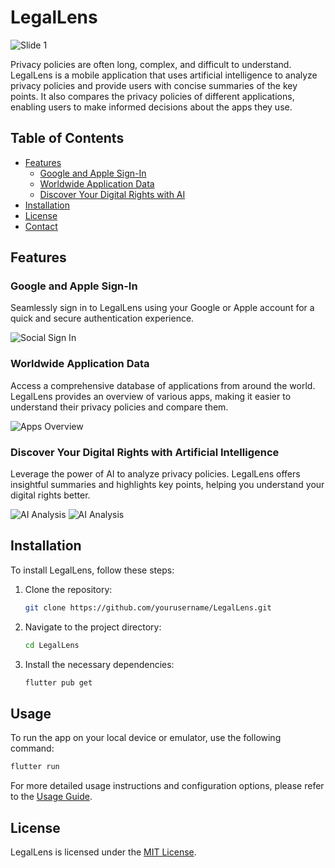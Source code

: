 
# LegalLens

![Slide 1](docs/mockups/Slide%201.png)

Privacy policies are often long, complex, and difficult to understand. LegalLens is a mobile application that uses artificial intelligence to analyze privacy policies and provide users with concise summaries of the key points. It also compares the privacy policies of different applications, enabling users to make informed decisions about the apps they use.

## Table of Contents

- [Features](#features)
  - [Google and Apple Sign-In](#google-and-apple-sign-in)
  - [Worldwide Application Data](#worldwide-application-data)
  - [Discover Your Digital Rights with AI](#discover-your-digital-rights-with-ai)
- [Installation](#installation)
- [License](#license)
- [Contact](#contact)

## Features

### Google and Apple Sign-In

Seamlessly sign in to LegalLens using your Google or Apple account for a quick and secure authentication experience.

![Social Sign In](docs/mockups/Screen_1_MockUp.png)

### Worldwide Application Data

Access a comprehensive database of applications from around the world. LegalLens provides an overview of various apps, making it easier to understand their privacy policies and compare them.

![Apps Overview](docs/mockups/Screen_2_MockUp.png)

### Discover Your Digital Rights with Artificial Intelligence

Leverage the power of AI to analyze privacy policies. LegalLens offers insightful summaries and highlights key points, helping you understand your digital rights better.

![AI Analysis](docs/mockups/Screen_3_MockUp.png)
![AI Analysis](docs/mockups/Screen_4_MockUp.png)

## Installation

To install LegalLens, follow these steps:

1. Clone the repository:
    ```sh
    git clone https://github.com/yourusername/LegalLens.git
    ```
2. Navigate to the project directory:
    ```sh
    cd LegalLens
    ```
3. Install the necessary dependencies:
    ```sh
    flutter pub get
    ```

## Usage

To run the app on your local device or emulator, use the following command:

```sh
flutter run
```

For more detailed usage instructions and configuration options, please refer to the [Usage Guide](docs/UsageGuide.md).


## License

LegalLens is licensed under the [MIT License](LICENSE).

